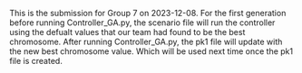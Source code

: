 This is the submission for Group 7 on 2023-12-08. 
For the first generation before running Controller_GA.py, the scenario file will run the controller using the defualt values that our team had found to be the best chromosome.
After running Controller_GA.py, the pk1 file will update with the new best chromosome value. Which will be used next time once the pk1 file is created.


